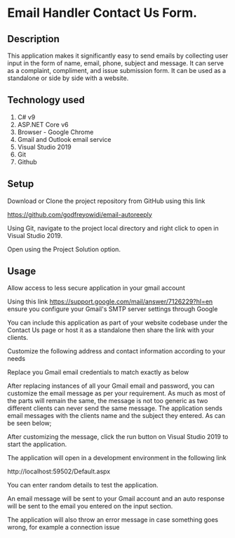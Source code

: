# Email Handler Contact Us Form.

## Description

  This application makes it significantly easy to send emails by collecting user input in the form of name, email, phone, subject and message. It can serve as a complaint, compliment, and issue submission form. It can be used as a standalone or side by side with a website.

## Technology used

1. C# v9
2. ASP.NET Core v6
3. Browser - Google Chrome
4. Gmail and Outlook email service
5. Visual Studio 2019
6. Git
7. Github

## Setup

  Download or Clone the project repository from GitHub using this link 

  https://github.com/godfreyowidi/email-autoreeply

  Using Git, navigate to the project local directory and right click to open in Visual Studio 2019.

  Open using the Project Solution option.

## Usage

  Allow access to less secure application in your gmail account

  Using this link https://support.google.com/mail/answer/7126229?hl=en ensure you configure your Gmail's SMTP server settings through Google

  You can include this application as part of your website codebase under the Contact Us page or host it as a standalone then share the link with your clients.

  Customize the following address and contact information according to your needs


  Replace you Gmail email credentials to match exactly as below



  After replacing instances of all your Gmail email and password, you can customize the email message as per your requirement. As much as most of the parts will remain the same, the message is not too generic as two different clients can never send the same message. The application sends email messages with the clients name and the subject they entered. As can be seen below;



  After customizing the message, click the run button on Visual Studio 2019 to start the application.

  The application will open in a development environment in the following link

  http://localhost:59502/Default.aspx

  You can enter random details to test the application.

  An email message will be sent to your Gmail account and an auto response will be sent to the email you entered on the input section.

  The application will also throw an error message in case something goes wrong, for example a connection issue


